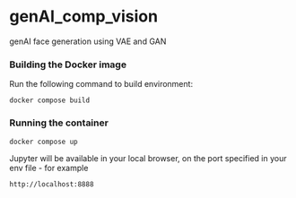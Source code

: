 # genAI_comp_vision
genAI face generation using VAE and GAN


### Building the Docker image

Run the following command to build environment:

```
docker compose build
```

### Running the container

```
docker compose up
```

Jupyter will be available in your local browser, on the port specified in your env file - for example

```
http://localhost:8888
```
